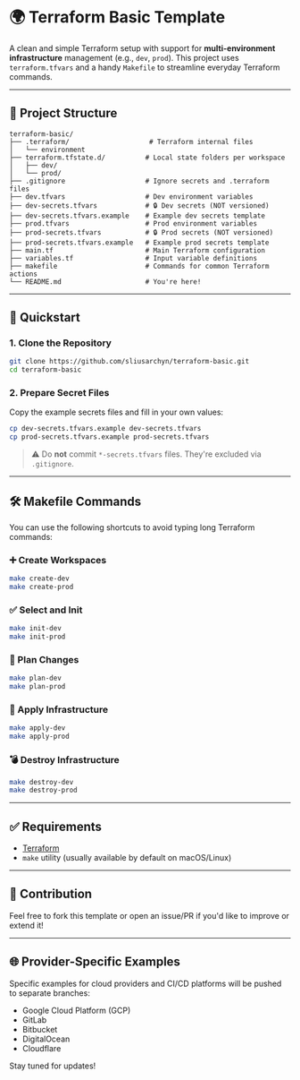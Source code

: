 # 🌍 Terraform Basic Template

A clean and simple Terraform setup with support for **multi-environment infrastructure** management (e.g., `dev`, `prod`). This project uses `terraform.tfvars` and a handy `Makefile` to streamline everyday Terraform commands.

---

## 📁 Project Structure

```
terraform-basic/
├── .terraform/                    # Terraform internal files
│   └── environment
├── terraform.tfstate.d/          # Local state folders per workspace
│   ├── dev/
│   └── prod/
├── .gitignore                    # Ignore secrets and .terraform files
├── dev.tfvars                    # Dev environment variables
├── dev-secrets.tfvars            # 🔒 Dev secrets (NOT versioned)
├── dev-secrets.tfvars.example    # Example dev secrets template
├── prod.tfvars                   # Prod environment variables
├── prod-secrets.tfvars           # 🔒 Prod secrets (NOT versioned)
├── prod-secrets.tfvars.example   # Example prod secrets template
├── main.tf                       # Main Terraform configuration
├── variables.tf                  # Input variable definitions
├── makefile                      # Commands for common Terraform actions
└── README.md                     # You're here!
```

---

## 🚀 Quickstart

### 1. Clone the Repository

```bash
git clone https://github.com/sliusarchyn/terraform-basic.git
cd terraform-basic
```

### 2. Prepare Secret Files

Copy the example secrets files and fill in your own values:

```bash
cp dev-secrets.tfvars.example dev-secrets.tfvars
cp prod-secrets.tfvars.example prod-secrets.tfvars
```

> ⚠️ Do **not** commit `*-secrets.tfvars` files. They're excluded via `.gitignore`.

---

## 🛠 Makefile Commands

You can use the following shortcuts to avoid typing long Terraform commands:

### ➕ Create Workspaces

```bash
make create-dev
make create-prod
```

### ✅ Select and Init

```bash
make init-dev
make init-prod
```

### 📐 Plan Changes

```bash
make plan-dev
make plan-prod
```

### 🚀 Apply Infrastructure

```bash
make apply-dev
make apply-prod
```

### 💣 Destroy Infrastructure

```bash
make destroy-dev
make destroy-prod
```

---

## ✅ Requirements

- [Terraform](https://www.terraform.io/downloads)
- `make` utility (usually available by default on macOS/Linux)

---

## 🙌 Contribution

Feel free to fork this template or open an issue/PR if you'd like to improve or extend it!


---

## 🌐 Provider-Specific Examples

Specific examples for cloud providers and CI/CD platforms will be pushed to separate branches:

- Google Cloud Platform (GCP)
- GitLab
- Bitbucket
- DigitalOcean
- Cloudflare

Stay tuned for updates!
